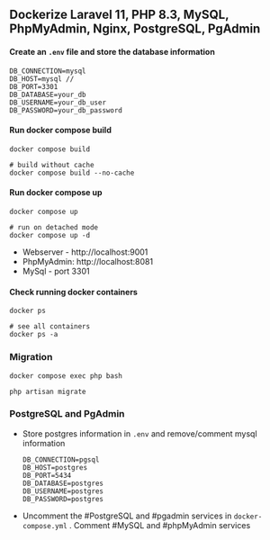 ## Dockerize Laravel 11, PHP 8.3, MySQL, PhpMyAdmin, Nginx, PostgreSQL, PgAdmin 


#### Create an ``.env`` file and store the database information
```
DB_CONNECTION=mysql
DB_HOST=mysql // 
DB_PORT=3301
DB_DATABASE=your_db
DB_USERNAME=your_db_user
DB_PASSWORD=your_db_password
```

#### Run docker compose build
```
docker compose build

# build without cache
docker compose build --no-cache
```

#### Run docker compose up
```
docker compose up

# run on detached mode
docker compose up -d
```
- Webserver - http://localhost:9001
- PhpMyAdmin: http://localhost:8081
- MySql - port 3301

#### Check running docker containers
```
docker ps

# see all containers
docker ps -a
```


### Migration
```
docker compose exec php bash

php artisan migrate
```

### PostgreSQL and PgAdmin
 - Store postgres information in `.env` and remove/comment mysql information
    ```
    DB_CONNECTION=pgsql
    DB_HOST=postgres
    DB_PORT=5434
    DB_DATABASE=postgres
    DB_USERNAME=postgres
    DB_PASSWORD=postgres
    ```
- Uncomment the #PostgreSQL and #pgadmin services in `docker-compose.yml` . Comment #MySQL and #phpMyAdmin services

